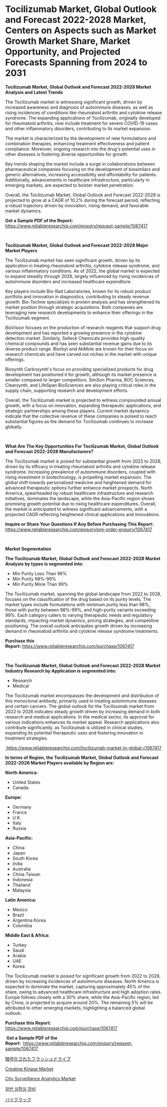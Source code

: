 <p><h1>Tocilizumab Market, Global Outlook and Forecast 2022-2028 Market, Centers on Aspects such as Market Growth Market Share, Market Opportunity, and Projected Forecasts Spanning from 2024 to 2031</h1></p><p><strong>Tocilizumab Market, Global Outlook and Forecast 2022-2028 Market Analysis and Latest Trends</strong></p>
<p><p>The Tocilizumab market is witnessing significant growth, driven by increased awareness and diagnosis of autoimmune diseases, as well as rising incidences of conditions like rheumatoid arthritis and cytokine release syndrome. The expanding applications of Tocilizumab, originally developed for rheumatoid arthritis, now include treatment for severe COVID-19 cases and other inflammatory disorders, contributing to its market expansion. </p><p>The market is characterized by the development of new formulations and combination therapies, enhancing treatment effectiveness and patient compliance. Moreover, ongoing research into the drug's potential uses in other diseases is fostering diverse opportunities for growth. </p><p>Key trends shaping the market include a surge in collaborations between pharmaceutical companies focusing on the development of biosimilars and generic alternatives, increasing accessibility and affordability for patients. Additionally, advancements in healthcare infrastructure, particularly in emerging markets, are expected to bolster market penetration.</p><p>Overall, the Tocilizumab Market, Global Outlook and Forecast 2022-2028 is projected to grow at a CAGR of 10.2% during the forecast period, reflecting a robust trajectory driven by innovation, rising demand, and favorable market dynamics.</p></p>
<p><strong>Get a Sample PDF of the Report:&nbsp;</strong> <a href="https://www.reliableresearchiq.com/enquiry/request-sample/1067417">https://www.reliableresearchiq.com/enquiry/request-sample/1067417</a></p>
<p>&nbsp;</p>
<p><strong>Tocilizumab Market, Global Outlook and Forecast 2022-2028 Major Market Players</strong></p>
<p><p>The Tocilizumab market has seen significant growth, driven by its application in treating rheumatoid arthritis, cytokine release syndrome, and various inflammatory conditions. As of 2022, the global market is expected to expand steadily through 2028, largely influenced by rising incidences of autoimmune disorders and increased healthcare expenditure.</p><p>Key players include Bio-Rad Laboratories, known for its robust product portfolio and innovation in diagnostics, contributing to steady revenue growth. Bio-Techne specializes in protein analysis and has strengthened its market position through strategic acquisitions. Both companies are leveraging new research developments to enhance their offerings in the Tocilizumab segment.</p><p>BioVision focuses on the production of research reagents that support drug development and has reported a growing presence in the cytokine detection market. Similarly, Selleck Chemicals provides high-quality chemical compounds and has seen substantial revenue gains due to its diverse product range. Biorbyt and AbMole are known for their focus on research chemicals and have carved out niches in the market with unique offerings.</p><p>Biosynth Carbosynth's focus on providing specialized products for drug development has positioned it for growth, although its market presence is smaller compared to larger competitors. SimSon Pharma, BOC Sciences, Clearsynth, and LifeSpan BioSciences are also playing critical roles in the supply chain, supporting research and development efforts.</p><p>Overall, the Tocilizumab market is projected to witness compounded annual growth, with a focus on innovation, expanding therapeutic applications, and strategic partnerships among these players. Current market dynamics indicate that the collective revenue of these companies is poised to reach substantial figures as the demand for Tocilizumab continues to increase globally.</p></p>
<p>&nbsp;</p>
<p><strong>What Are The Key Opportunities For Tocilizumab Market, Global Outlook and Forecast 2022-2028 Manufacturers?</strong></p>
<p><p>The Tocilizumab market is poised for substantial growth from 2022 to 2028, driven by its efficacy in treating rheumatoid arthritis and cytokine release syndrome. Increasing prevalence of autoimmune disorders, coupled with rising investment in biotechnology, is propelling market expansion. The global shift towards personalized medicine and heightened demand for advanced therapeutic options further enhance market prospects. North America, spearheaded by robust healthcare infrastructure and research initiatives, dominates the landscape, while the Asia-Pacific region shows promising growth potential due to rising healthcare expenditures. Overall, the market is anticipated to witness significant advancements, with a projected CAGR reflecting heightened clinical applications and innovations.</p></p>
<p><strong>Inquire or Share Your Questions If Any Before Purchasing This Report:</strong> <a href="https://www.reliableresearchiq.com/enquiry/pre-order-enquiry/1067417">https://www.reliableresearchiq.com/enquiry/pre-order-enquiry/1067417</a></p>
<p>&nbsp;</p>
<p><strong>Market Segmentation</strong></p>
<p><strong>The Tocilizumab Market, Global Outlook and Forecast 2022-2028 Market Analysis by types is segmented into:</strong></p>
<p><ul><li>Min Purity Less Than 98%</li><li>Min Purity 98%-99%</li><li>Min Purity More Than 99%</li></ul></p>
<p><p>The Tocilizumab market, spanning the global landscape from 2022 to 2028, focuses on the classification of the drug based on its purity levels. The market types include formulations with minimum purity less than 98%, those with purity between 98%-99%, and high-purity variants exceeding 99%. Each category caters to varying therapeutic needs and regulatory standards, impacting market dynamics, pricing strategies, and competitive positioning. The overall outlook anticipates growth driven by increasing demand in rheumatoid arthritis and cytokine release syndrome treatments.</p></p>
<p><strong>Purchase this Report:&nbsp;</strong><a href="https://www.reliableresearchiq.com/purchase/1067417">https://www.reliableresearchiq.com/purchase/1067417</a></p>
<p>&nbsp;</p>
<p><strong>The Tocilizumab Market, Global Outlook and Forecast 2022-2028 Market Industry Research by Application is segmented into:</strong></p>
<p><ul><li>Research</li><li>Medical</li></ul></p>
<p><p>The Tocilizumab market encompasses the development and distribution of this monoclonal antibody, primarily used in treating autoimmune diseases and certain cancers. The global outlook for the Tocilizumab market from 2022 to 2028 indicates steady growth driven by increasing demand in both research and medical applications. In the medical sector, its approval for various indications enhances its market appeal. Research applications also contribute significantly, as Tocilizumab is utilized in clinical studies, expanding its potential therapeutic uses and fostering innovation in treatment strategies.</p></p>
<p><a href="https://www.reliableresearchiq.com/tocilizumab-market-in-global-r1067417">&nbsp;https://www.reliableresearchiq.com/tocilizumab-market-in-global-r1067417</a></p>
<p><strong>In terms of Region, the Tocilizumab Market, Global Outlook and Forecast 2022-2028 Market Players available by Region are:</strong></p>
<p>
    <p> <strong> North America: </strong>
        <ul>
            <li>United States</li>
            <li>Canada</li>
        </ul>
        </p> 
    <p> <strong> Europe: </strong>
        <ul>
            <li>Germany</li>
            <li>France</li>
            <li>U.K.</li>
            <li>Italy</li>
            <li>Russia</li>
        </ul>
        </p> 
    <p> <strong> Asia-Pacific: </strong>
        <ul>
            <li>China</li>
            <li>Japan</li>
            <li>South Korea</li>
            <li>India</li>
            <li>Australia</li>
            <li>China Taiwan</li>
            <li>Indonesia</li>
            <li>Thailand</li>
            <li>Malaysia</li>
        </ul>
        </p> 
    <p> <strong> Latin America: </strong>
        <ul>
            <li>Mexico</li>
            <li>Brazil</li>
            <li>Argentina Korea</li>
            <li>Colombia</li>
        </ul>
        </p> 
    <p> <strong> Middle East & Africa: </strong>
        <ul>
            <li>Turkey</li>
            <li>Saudi</li>
            <li>Arabia</li>
            <li>UAE</li>
            <li>Korea</li>
        </ul>
    </p>
    </p>
<p><p>The Tocilizumab market is poised for significant growth from 2022 to 2028, driven by increasing incidences of autoimmune diseases. North America is expected to dominate the market, capturing approximately 45% of the share, owing to advanced healthcare infrastructure and high adoption rates. Europe follows closely with a 30% share, while the Asia-Pacific region, led by China, is projected to acquire around 20%. The remaining 5% will be attributed to other emerging markets, highlighting a balanced global outlook.</p></p>
<p><strong>Purchase this Report: </strong><a href="https://www.reliableresearchiq.com/purchase/1067417">https://www.reliableresearchiq.com/purchase/1067417</a></p>
<p>&nbsp;<strong>Get a Sample PDF of the Report:&nbsp;&nbsp;</strong><a href="https://www.reliableresearchiq.com/enquiry/request-sample/1067417">https://www.reliableresearchiq.com/enquiry/request-sample/1067417</a></p>
<p><strong></strong></p>
<p><p><a href="https://medium.com/@ismaelblick2023/%E6%9A%97%E5%8F%B7%E5%8C%96%E3%83%95%E3%83%A9%E3%83%83%E3%82%B7%E3%83%A5%E3%83%89%E3%83%A9%E3%82%A4%E3%83%96%E5%B8%82%E5%A0%B4%E3%81%AE%E6%9C%AA%E6%9D%A5-%E4%B8%96%E7%95%8C%E5%B8%82%E5%A0%B4%E4%BA%88%E6%B8%AC%E3%81%A8%E5%B8%82%E5%A0%B4%E5%8B%95%E5%90%91-2024%E5%B9%B4-2031%E5%B9%B4-2e32221c3311">暗号化されたフラッシュドライブ</a></p><p><a href="https://www.linkedin.com/pulse/creatine-kinase-market-forecasts-trends-impact-analysis-2024-dcdoe?trackingId=auiLconfTB%2BhZcvsWLB%2FVg%3D%3D">Creatine Kinase Market</a></p><p><a href="https://issuu.com/reportprime-2/docs/city-surveillance-analytics-market-_495ae1730f6a96">City Surveillance Analytics Market</a></p><p><a href="https://medium.com/@brendanmata77/%EC%A0%84%EB%9E%B5%EC%A0%81-%EC%8B%9C%EC%9E%A5-%ED%86%B5%EC%B0%B0%EB%A0%A5-%EA%B8%80%EB%A1%9C%EB%B2%8C-%EC%9D%BC%EB%B0%98-%EC%8B%A4%ED%97%98%EC%8B%A4-%EC%9E%A5%EB%B9%84-%EC%8B%9C%EC%9E%A5-2024-2031-c39354cfb23a">일반 실험실 장비</a></p><p><a href="https://medium.com/@ismaelblick2023/%E3%83%90%E3%82%A4%E3%82%AF%E3%83%A9%E3%83%83%E3%82%AF%E5%B8%82%E5%A0%B4-2024%E5%B9%B4%E3%81%8B%E3%82%892031%E5%B9%B4%E3%81%BE%E3%81%A7%E3%81%AE%E6%A5%AD%E7%95%8C%E5%8B%95%E5%90%91%E3%81%A8%E4%BA%88%E6%B8%AC-dfe0bf6b7df9">バイクラック</a></p></p>